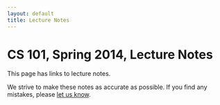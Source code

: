 ```yaml
---
layout: default
title: Lecture Notes
---
```


# CS 101, Spring 2014, Lecture Notes

This page has links to lecture notes.

We strive to make these notes as accurate as possible.
If you find any mistakes, please [let us know](mailto:dhovemey@ycp.edu).
